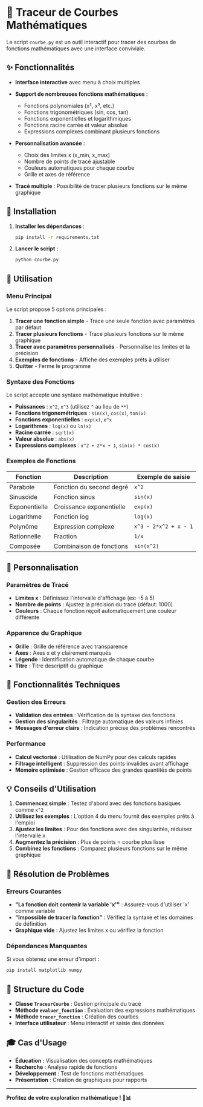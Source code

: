 # 🎯 Traceur de Courbes Mathématiques

Le script `courbe.py` est un outil interactif pour tracer des courbes de fonctions mathématiques avec une interface conviviale.

## ✨ Fonctionnalités

- **Interface interactive** avec menu à choix multiples
- **Support de nombreuses fonctions mathématiques** :
  - Fonctions polynomiales (x², x³, etc.)
  - Fonctions trigonométriques (sin, cos, tan)
  - Fonctions exponentielles et logarithmiques
  - Fonctions racine carrée et valeur absolue
  - Expressions complexes combinant plusieurs fonctions

- **Personnalisation avancée** :
  - Choix des limites x (x_min, x_max)
  - Nombre de points de tracé ajustable
  - Couleurs automatiques pour chaque courbe
  - Grille et axes de référence

- **Tracé multiple** : Possibilité de tracer plusieurs fonctions sur le même graphique

## 🚀 Installation

1. **Installer les dépendances** :
   ```bash
   pip install -r requirements.txt
   ```

2. **Lancer le script** :
   ```bash
   python courbe.py
   ```

## 📖 Utilisation

### Menu Principal

Le script propose 5 options principales :

1. **Tracer une fonction simple** - Trace une seule fonction avec paramètres par défaut
2. **Tracer plusieurs fonctions** - Trace plusieurs fonctions sur le même graphique
3. **Tracer avec paramètres personnalisés** - Personnalise les limites et la précision
4. **Exemples de fonctions** - Affiche des exemples prêts à utiliser
5. **Quitter** - Ferme le programme

### Syntaxe des Fonctions

Le script accepte une syntaxe mathématique intuitive :

- **Puissances** : `x^2`, `x^3` (utilisez `^` au lieu de `**`)
- **Fonctions trigonométriques** : `sin(x)`, `cos(x)`, `tan(x)`
- **Fonctions exponentielles** : `exp(x)`, `e^x`
- **Logarithmes** : `log(x)` ou `ln(x)`
- **Racine carrée** : `sqrt(x)`
- **Valeur absolue** : `abs(x)`
- **Expressions complexes** : `x^2 + 2*x + 1`, `sin(x) * cos(x)`

### Exemples de Fonctions

| Fonction | Description | Exemple de saisie |
|----------|-------------|-------------------|
| Parabole | Fonction du second degré | `x^2` |
| Sinusoïde | Fonction sinus | `sin(x)` |
| Exponentielle | Croissance exponentielle | `exp(x)` |
| Logarithme | Fonction log | `log(x)` |
| Polynôme | Expression complexe | `x^3 - 2*x^2 + x - 1` |
| Rationnelle | Fraction | `1/x` |
| Composée | Combinaison de fonctions | `sin(x^2)` |

## 🎨 Personnalisation

### Paramètres de Tracé

- **Limites x** : Définissez l'intervalle d'affichage (ex: -5 à 5)
- **Nombre de points** : Ajustez la précision du tracé (défaut: 1000)
- **Couleurs** : Chaque fonction reçoit automatiquement une couleur différente

### Apparence du Graphique

- **Grille** : Grille de référence avec transparence
- **Axes** : Axes x et y clairement marqués
- **Légende** : Identification automatique de chaque courbe
- **Titre** : Titre descriptif du graphique

## 🔧 Fonctionnalités Techniques

### Gestion des Erreurs

- **Validation des entrées** : Vérification de la syntaxe des fonctions
- **Gestion des singularités** : Filtrage automatique des valeurs infinies
- **Messages d'erreur clairs** : Indication précise des problèmes rencontrés

### Performance

- **Calcul vectorisé** : Utilisation de NumPy pour des calculs rapides
- **Filtrage intelligent** : Suppression des points invalides avant affichage
- **Mémoire optimisée** : Gestion efficace des grandes quantités de points

## 💡 Conseils d'Utilisation

1. **Commencez simple** : Testez d'abord avec des fonctions basiques comme `x^2`
2. **Utilisez les exemples** : L'option 4 du menu fournit des exemples prêts à l'emploi
3. **Ajustez les limites** : Pour des fonctions avec des singularités, réduisez l'intervalle x
4. **Augmentez la précision** : Plus de points = courbe plus lisse
5. **Combinez les fonctions** : Comparez plusieurs fonctions sur le même graphique

## 🐛 Résolution de Problèmes

### Erreurs Courantes

- **"La fonction doit contenir la variable 'x'"** : Assurez-vous d'utiliser 'x' comme variable
- **"Impossible de tracer la fonction"** : Vérifiez la syntaxe et les domaines de définition
- **Graphique vide** : Ajustez les limites x ou vérifiez la fonction

### Dépendances Manquantes

Si vous obtenez une erreur d'import :
```bash
pip install matplotlib numpy
```

## 📁 Structure du Code

- **Classe `TraceurCourbe`** : Gestion principale du tracé
- **Méthode `evaluer_fonction`** : Évaluation des expressions mathématiques
- **Méthode `tracer_fonction`** : Création des courbes
- **Interface utilisateur** : Menu interactif et saisie des données

## 🎓 Cas d'Usage

- **Éducation** : Visualisation des concepts mathématiques
- **Recherche** : Analyse rapide de fonctions
- **Développement** : Test de fonctions mathématiques
- **Présentation** : Création de graphiques pour rapports

---

**Profitez de votre exploration mathématique ! 🚀📊**

